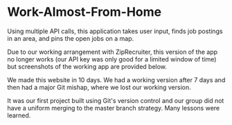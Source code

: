 # Work-Almost-From-Home

Using multiple API calls, this application takes user input, finds job postings in an area, and pins the open jobs on a map.

Due to our working arrangement with ZipRecruiter, this version of the app no longer works (our API key was only good for a limited window of time) but screenshots of the working app are provided below.

We made this website in 10 days. We had a working version after 7 days and then had a major Git mishap, where we lost our working version. 

It was our first project built using Git's version control and our group did not have a uniform merging to the master branch strategy. Many lessons were learned. 
